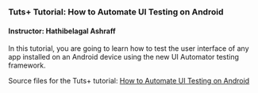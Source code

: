### Tuts+ Tutorial: How to Automate UI Testing on Android

#### Instructor: Hathibelagal Ashraff

In this tutorial, you are going to learn how to test the user interface of any app installed on an Android device using the new UI Automator testing framework.

Source files for the Tuts+ tutorial: [How to Automate UI Testing on Android](http://code.tutsplus.com/tutorials/how-to-automate-ui-testing-on-android--cms-23969)
